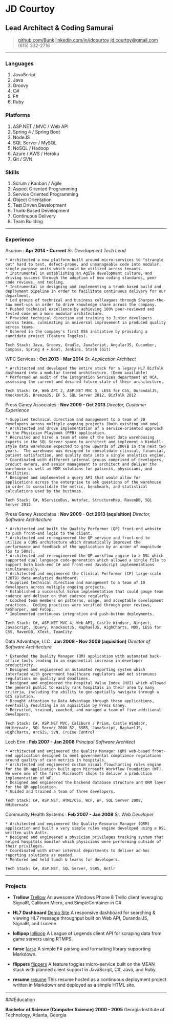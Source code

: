# JD Courtoy
## Lead Architect & Coding Samurai

> [github.com/Bunk](https://github.com/Bunk)
>  [linkedin.com/in/jdcourtoy](http://www.linkedin.com/in/jdcourtoy)
> [jd.courtoy@gmail.com](mailto:jd.courtoy+resume@gmail.com)
> (615) 332-2716

------

### Languages

1. JavaScript
1. Java
1. Groovy
1. C#
1. F#
1. Ruby

### Platforms

1. ASP.NET / MVC / Web API
1. Spring 4 / Spring Boot
1. NodeJS
1. SQL Server / MySQL
1. NoSQL / Hadoop
1. Azure / AWS / Heroku
1. Git / SVN

### Skills

1. Scrum / Kanban / Agile
1. Aspect Oriented Programming
1. Service Oriented Programming
1. Object Orientation
1. Test Driven Development
1. Trunk-Based Development
1. Continuous Delivery
1. Team Building

------

### Experience

Asurion
:   **Apr 2014 - Current** *Sr. Development Tech Lead*

    * Architected a new platform built around micro-services to "strangle out" hard to test, defect-prone, and unmanageable code into modular, single purpose units which could be utilized across tenants.
    * Instrumental in establishing an Agile development culture, and driving success through the adoption of new coding standards, peer code reviews, and tooling.
    * Instrumental in designing and implementing a trunk-based build and deployment pipeline in order to facilitate continuous delivery for our department.
    * Led groups of technical and business colleagues through Sharpen-the-Saw meet-ups in order to drive knowledge share across the company.
    * Pushed technical excellence by achieving 100% peer-reviewed and tested code on a more modular architecture.
    * Provided technical direction and training to Junior developers across teams, culminating in universal improvement in produced quality across teams.
    * Ushered in the company's first OSS initiative by providing a candidate project (Feature Toggles).

    Tech Stack: Java, Groovy, Gradle, JavaScript, AngularJS, Cucumber, Compass, Spring 4 + Boot, Jenkins, Stash (Git)

WPC Services
:   **Oct 2013 - Mar 2014** *Sr. Application Architect*

    * Architected and developed the entire stack for a legacy HL7 BizTalk dashboard into a modular tiered architecture. (Demo available)
    * Performed an audit of the Integration Services department at HCA, assessing the current and desired future state of their architecture.

    Tech Stack: C#, Web API 2, ASP.NET MVC 5, LESS for CSS, DurandalJS, KnockoutJS, BreezeJS, EF 5, SQL Server 2012, BizTalk 2012

Press Ganey Associates
:   **Nov 2009 - Oct 2013** *Director, Customer Experience*

    * Supplied technical direction and management to a team of 20 developers across multiple ongoing projects (both existing and new).
    * Architected and drove implementation of a service-oriented approach to the Physician Playbook (PPB) application.
    * Recruited and hired a team of some of the best data warehousing experts in the SQL Server space to architect and implement a Kimball-style data warehouse expected to grow upwards of 200TB in the next two years.  The warehouse was designed to consolidate clinical, financial, patient satisfaction, and quality data into a single analytics engine.
    * Coordinated with different internal groups comprised of developers, product owners, and senior management to architect and deliver the warehouse as well as MDM solutions for patients, physicians, and facilities.
    * Designed and implemented a query API that would allow for applications across the enterprise to ask questions of the warehouse in order to consolidate the metric, benchmark, and statistical calculations used by the business.

    Tech Stack: C#, NServiceBus, Autofac, StructureMap, RavenDB, SQL Server 2012

Press Ganey Associates
:   **Nov 2009 - Oct 2013 (aquisition)** *Director, Software Architecture*

    * Architected and built the Quality Performer (QP) front-end website to push front-end logic to the client.
    * Architected and re-engineered the QP service and front-end to utilize a CQRS architecture which dramatically improved the performance and feedback of the application by an order of magnitude (5s to 50ms).
    * Architected and re-engineered the QP workflow engine to a DSL which supported dual language code-generation which allowed a single file to support both back-end C# and front-end JavaScript implementations simultaneously.
    * Architected and engineered the Clinical Performer (CP) large-scale (20TB) data analytics dashboard.
    * Supplied technical direction and management to a team of 10 developers across multiple ongoing projects.
    * Established a successful Scrum implementation that could gauge team cadence and deliver on that cadence regularly.
    * Coached team members on patterns, usage, and acceptable development practices.  Coding practices were verified through peer reviews, ReSharper, and FxCop.
    * Implemented continuous integration and push-button deployments.

    Tech Stack: C#, ASP.NET MVC 4, Web API, Castle Windsor, Ninject, JavaScript, jQuery, KnockoutJS, RaphaelJS, HighCharts, MDX, LESS for CSS, RavenDB, XText, TeamCity

Data Advantage, LLC
:   **Jan 2008 - Nov 2009 (aquisition)** *Director of Software Architecture*

    * Extended the Quality Manager (QM) application with automated back-office tools leading to an exponential increase in developer productivity.
    * Designed and engineered an automated reporting system which interfaced with government healthcare regulators and met strenuous regulations on quality and deadlines.
    * Designed and engineered the Hospital Value Index (HVI) which allowed the general public to easily rank hospitals in their area by many criteria, including the ability to geo-spatially navigate through a GIS solution.
    * Brought attention to Data Advantage through these applications, eventually resulting in an aquisition by Press Ganey.
    * Recruited, trained, coached, and managed a team of five additional developers.

    Tech Stack: C#, ASP.NET MVC, Caliburn / Prism, Castle Windsor, NHibernate, SQL Server 2008 R2, SSRS, JavaScript, RaphaelJS, HighCharts, ArcGIS, SVN, Cruise Control

Loch Erin
:   **Feb 2007 - Jan 2008** *Principal Software Architect*

    * Architected and engineered the Quality Manager (QM) web-based front-end application designed to meet governmental compliance regulations around quality of care metrics in hospitals.
    * Architected and engineered custom visual flowcharting rules engine for the QM application built upon Microsoft Workflow Foundation (WF).  We were one of the first Microsoft shops to deliver a production implementation of WF.
    * Designed and engineered the backend database structure and ORM layer for the QM application.
    * Guided and trained a team of three developers.

    Tech Stack: C#, ASP.NET, HTML/CSS, WCF, WF, SQL Server 2008, NHibernate

Community Health Systems
:   **Feb 2007 - Jan 2008** *Sr. Web Developer*

    * Architected and engineered the Quality Resource Manager (QRM) application and built a very simple rules engine developed using a DSL written with Antlr.
    * Designed and engineered a physician privileges tracking system that helped hospitals monitor which physicians were performing outside of their privileges.
    * Coordinated with other internal departments to deliver ad-hoc reporting solutions as needed.
    * Mentored and held lunch & learns for developers.

    Tech Stack: C#, ASP.NET, SQL Server, SSRS, Antlr

------

### Projects

* **Trellow**
    [Trellow](http://github.com/Bunk/trellow)
    An awesome Windows Phone 8 Trello client leveraging SignalR, Caliburn Micro, and SimpleContainer in C#.

* **HL7 Dashboard**
    [Demo Site](http://hl7-dashboard.azurewebsites.net/)
    A responsive dashboard for searching & viewing HL7 message throughput built on Web API, DurandalJS, SignalR, and Lucene.

* **lollipop**
    [lollipop](http://github.com/Bunk/lollipop)
    A League of Legends client API for scraping data from game servers using RTMPS.

* **farse**
    [farse](http://github.com/Bunk/farse)
    A simple F# parsing and formatting library supporting Markdown.

* **flippers**
    [flippers](http://github.com/Bunk/flippers)
    A feature toggles micro-service built on the MEAN stack with planned client support in JavaScript, C#, Java, and Ruby.

* **resume**
    [resume](http://github.com/Bunk/resume)
    This resume hosted as a continuous deployment project written in Markdown and deployed as a simple HTML site.

------

###Education

**Bachelor of Science (Computer Science)** __2000 - 2005__
    Georgia Institute of Technology, Atlanta, Georgia
